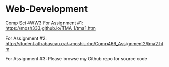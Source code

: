 # Web-Development
Comp Sci 4WW3
For Assignment #1: https://mosh333.github.io/TMA_1/tma1.htm

For Assignment #2: http://student.athabascau.ca/~moshiurho/Comp466_Assignment2/tma2.htm

For Assignment #3: Please browse my Github repo for source code
